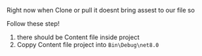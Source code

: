 Right now when Clone or pull it doesnt bring assest to our file so

Follow these step!
1. there should be Content file inside project 
1. Coppy Content file project into `Bin\Debug\net8.0`